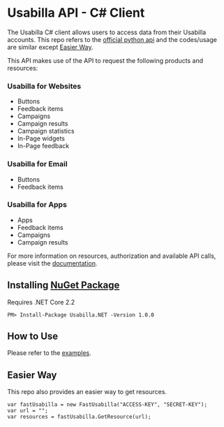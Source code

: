 # Usabilla API - C# Client
The Usabilla C# client allows users to access data from their Usabilla accounts. This repo refers to the [official python api](https://github.com/usabilla/api-python) and the codes/usage are similar except [Easier Way](#Easier_Way).

This API makes use of the API to request the following products and resources:

### Usabilla for Websites

- Buttons
- Feedback items
- Campaigns
- Campaign results
- Campaign statistics
- In-Page widgets
- In-Page feedback

### Usabilla for Email

- Buttons
- Feedback items

### Usabilla for Apps

- Apps
- Feedback items
- Campaigns
- Campaign results

For more information on resources, authorization and available API calls, please visit the [documentation](https://developers.usabilla.com).

## Installing [NuGet Package](https://www.nuget.org/packages/Usabilla.NET/)
Requires .NET Core 2.2
```
PM> Install-Package Usabilla.NET -Version 1.0.0
```

## How to Use
Please refer to the [examples](https://github.com/hecongy/usabilla-api/tree/master/Examples).

## Easier Way
This repo also provides an easier way to get resources.
```
var fastUsabilla = new FastUsabilla("ACCESS-KEY", "SECRET-KEY");
var url = "";
var resources = fastUsabilla.GetResource(url);
```
